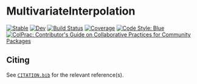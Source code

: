 # MultivariateInterpolation

[![Stable](https://img.shields.io/badge/docs-stable-blue.svg)](https://MultivariantToolkit.github.io/MultivariateInterpolation.jl/stable/)
[![Dev](https://img.shields.io/badge/docs-dev-blue.svg)](https://MultivariantToolkit.github.io/MultivariateInterpolation.jl/dev/)
[![Build Status](https://github.com/MultivariantToolkit/MultivariateInterpolation.jl/actions/workflows/CI.yml/badge.svg?branch=main)](https://github.com/MultivariantToolkit/MultivariateInterpolation.jl/actions/workflows/CI.yml?query=branch%3Amain)
[![Coverage](https://codecov.io/gh/MultivariantToolkit/MultivariateInterpolation.jl/branch/main/graph/badge.svg)](https://codecov.io/gh/MultivariantToolkit/MultivariateInterpolation.jl)
[![Code Style: Blue](https://img.shields.io/badge/code%20style-blue-4495d1.svg)](https://github.com/invenia/BlueStyle)
[![ColPrac: Contributor's Guide on Collaborative Practices for Community Packages](https://img.shields.io/badge/ColPrac-Contributor's%20Guide-blueviolet)](https://github.com/SciML/ColPrac)

## Citing

See [`CITATION.bib`](CITATION.bib) for the relevant reference(s).
